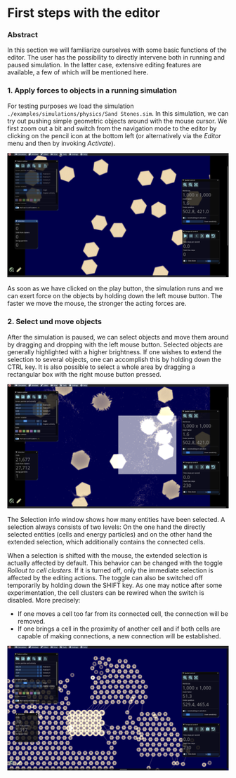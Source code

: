 # First steps with the editor

### Abstract

In this section we will familiarize ourselves with some basic functions of the editor. The user has the possibility to directly intervene both in running and paused simulation. In the latter case, extensive editing features are available, a few of which will be mentioned here.

### 1. Apply forces to objects in a running simulation

For testing purposes we load the simulation `./examples/simulations/physics/Sand Stones.sim`. In this simulation, we can try out pushing simple geometric objects around with the mouse cursor. We first zoom out a bit and switch from the navigation mode to the editor by clicking on the pencil icon at the bottom left (or alternatively via the _Editor_ menu and then by invoking _Activate_).

![Initial configuration of Sand Stones.sim](<../.gitbook/assets/sand stones.png>)

As soon as we have clicked on the play button, the simulation runs and we can exert force on the objects by holding down the left mouse button. The faster we move the mouse, the stronger the acting forces are.

### 2. Select und move objects

After the simulation is paused, we can select objects and move them around by dragging and dropping with the left mouse button. Selected objects are generally highlighted with a higher brightness. If one wishes to extend the selection to several objects, one can accomplish this by holding down the CTRL key. It is also possible to select a whole area by dragging a rectangular box with the right mouse button pressed.

![Rectangular selection area](<../.gitbook/assets/rectangular selection.png>)

The Selection info window shows how many entities have been selected. A selection always consists of two levels: On the one hand the directly selected entities (cells and energy particles) and on the other hand the extended selection, which additionally contains the connected cells.

When a selection is shifted with the mouse, the extended selection is actually affected by default. This behavior can be changed with the toggle _Rollout to cell clusters_. If it is turned off, only the immediate selection is affected by the editing actions. The toggle can also be switched off temporarily by holding down the SHIFT key. As one may notice after some experimentation, the cell clusters can be rewired when the switch is disabled. More precisely:

* If one moves a cell too far from its connected cell, the connection will be removed.
* If one brings a cell in the proximity of another cell and if both cells are capable of making connections, a new connection will be established.

![Rewire cell clusters](../.gitbook/assets/rewiring.png)
